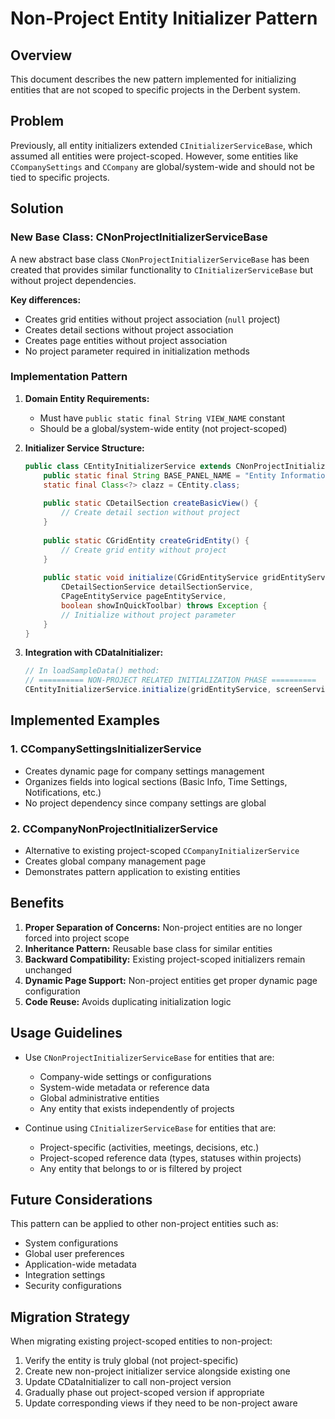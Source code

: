 # Non-Project Entity Initializer Pattern

## Overview

This document describes the new pattern implemented for initializing entities that are not scoped to specific projects in the Derbent system.

## Problem

Previously, all entity initializers extended `CInitializerServiceBase`, which assumed all entities were project-scoped. However, some entities like `CCompanySettings` and `CCompany` are global/system-wide and should not be tied to specific projects.

## Solution

### New Base Class: CNonProjectInitializerServiceBase

A new abstract base class `CNonProjectInitializerServiceBase` has been created that provides similar functionality to `CInitializerServiceBase` but without project dependencies.

**Key differences:**
- Creates grid entities without project association (`null` project)
- Creates detail sections without project association 
- Creates page entities without project association
- No project parameter required in initialization methods

### Implementation Pattern

1. **Domain Entity Requirements:**
   - Must have `public static final String VIEW_NAME` constant
   - Should be a global/system-wide entity (not project-scoped)

2. **Initializer Service Structure:**
   ```java
   public class CEntityInitializerService extends CNonProjectInitializerServiceBase {
       public static final String BASE_PANEL_NAME = "Entity Information";
       static final Class<?> clazz = CEntity.class;
       
       public static CDetailSection createBasicView() {
           // Create detail section without project
       }
       
       public static CGridEntity createGridEntity() {
           // Create grid entity without project
       }
       
       public static void initialize(CGridEntityService gridEntityService, 
           CDetailSectionService detailSectionService,
           CPageEntityService pageEntityService, 
           boolean showInQuickToolbar) throws Exception {
           // Initialize without project parameter
       }
   }
   ```

3. **Integration with CDataInitializer:**
   ```java
   // In loadSampleData() method:
   // ========== NON-PROJECT RELATED INITIALIZATION PHASE ==========
   CEntityInitializerService.initialize(gridEntityService, screenService, pageEntityService, false);
   ```

## Implemented Examples

### 1. CCompanySettingsInitializerService
- Creates dynamic page for company settings management
- Organizes fields into logical sections (Basic Info, Time Settings, Notifications, etc.)
- No project dependency since company settings are global

### 2. CCompanyNonProjectInitializerService
- Alternative to existing project-scoped `CCompanyInitializerService`
- Creates global company management page
- Demonstrates pattern application to existing entities

## Benefits

1. **Proper Separation of Concerns:** Non-project entities are no longer forced into project scope
2. **Inheritance Pattern:** Reusable base class for similar entities
3. **Backward Compatibility:** Existing project-scoped initializers remain unchanged
4. **Dynamic Page Support:** Non-project entities get proper dynamic page configuration
5. **Code Reuse:** Avoids duplicating initialization logic

## Usage Guidelines

- Use `CNonProjectInitializerServiceBase` for entities that are:
  - Company-wide settings or configurations
  - System-wide metadata or reference data
  - Global administrative entities
  - Any entity that exists independently of projects

- Continue using `CInitializerServiceBase` for entities that are:
  - Project-specific (activities, meetings, decisions, etc.)
  - Project-scoped reference data (types, statuses within projects)
  - Any entity that belongs to or is filtered by project

## Future Considerations

This pattern can be applied to other non-project entities such as:
- System configurations
- Global user preferences
- Application-wide metadata
- Integration settings
- Security configurations

## Migration Strategy

When migrating existing project-scoped entities to non-project:
1. Verify the entity is truly global (not project-specific)
2. Create new non-project initializer service alongside existing one
3. Update CDataInitializer to call non-project version
4. Gradually phase out project-scoped version if appropriate
5. Update corresponding views if they need to be non-project aware